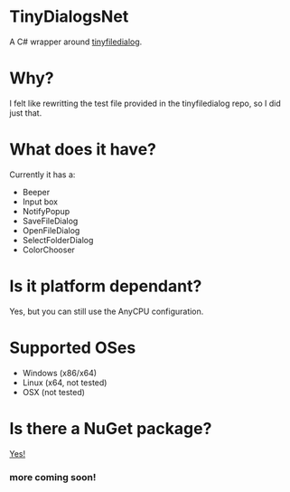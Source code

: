 # TinyDialogsNet
A C# wrapper around [tinyfiledialog](https://sourceforge.net/projects/tinyfiledialogs).

# Why?
I felt like rewritting the test file provided in the tinyfiledialog repo, so I did just that.

# What does it have?
Currently it has a:
- Beeper
- Input box
- NotifyPopup
- SaveFileDialog
- OpenFileDialog
- SelectFolderDialog
- ColorChooser

# Is it platform dependant?
Yes, but you can still use the AnyCPU configuration.

# Supported OSes
- Windows (x86/x64)
- Linux (x64, not tested)
- OSX (not tested)

# Is there a NuGet package?
[Yes!](https://www.nuget.org/packages/TinyDialogsNet/)

### more coming soon!
